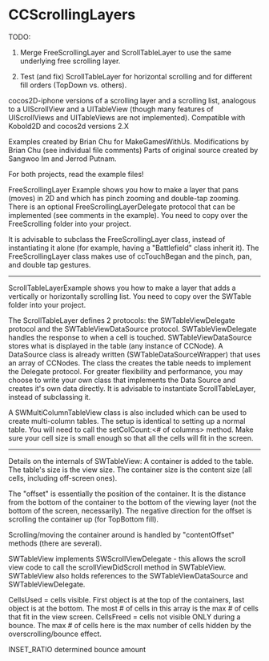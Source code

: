 CCScrollingLayers
==================================

TODO: 

1. Merge FreeScrollingLayer and ScrollTableLayer to use the same underlying free scrolling layer.

2. Test (and fix) ScrollTableLayer for horizontal scrolling and for different fill orders (TopDown vs. others).

cocos2D-iphone versions of a scrolling layer and a scrolling list, analogous to a UIScrollView and a UITableView (though many features of UIScrollViews and UITableViews are not implemented). Compatible with Kobold2D and cocos2d versions 2.X

Examples created by Brian Chu for MakeGamesWithUs.
Modifications by Brian Chu (see individual file comments)
Parts of original source created by Sangwoo Im and Jerrod Putnam.

For both projects, read the example files!

FreeScrollingLayer Example shows you how to make a layer that pans (moves) in 2D and which has pinch zooming and double-tap zooming.
There is an optional FreeScrollingLayerDelegate protocol that can be implemented (see comments in the example).
You need to copy over the FreeScrolling folder into your project.

It is advisable to subclass the FreeScrollingLayer class, 
instead of instantiating it alone (for example, having a "Battlefield" class inherit it).
The FreeScrollingLayer class makes use of ccTouchBegan and the pinch, pan, and double tap gestures.

******

ScrollTableLayerExample shows you how to make a layer that adds a vertically or horizontally scrolling list.
You need to copy over the SWTable folder into your project.

The ScrollTableLayer defines 2 protocols: the SWTableViewDelegate protocol and the SWTableViewDataSource protocol.
SWTableViewDelegate handles the response to when a cell is touched.
SWTableViewDataSource stores what is displayed in the table (any instance of CCNode).
A DataSource class is already written (SWTableDataSourceWrapper) that uses an array of CCNodes. The class the creates the table needs to implement the Delegate protocol.
For greater flexibility and performance, you may choose to write your own class that implements the Data Source and creates it's own data directly.
It is advisable to instantiate ScrollTableLayer, instead of subclassing it.

A SWMultiColumnTableView class is also included which can be used to create multi-column tables.
The setup is identical to setting up a normal table. You will need to call the setColCount:<# of columns> method.
Make sure your cell size is small enough so that all the cells will fit in the screen.

******
Details on the internals of SWTableView:
A container is added to the table. The table's size is the view size. The container size is the content size (all cells, including off-screen ones).

The "offset" is essentially the position of the container. It is the distance from the bottom of the container to the bottom of the viewing layer (not the bottom of the screen, necessarily). The negative direction for the offset is scrolling the container up (for TopBottom fill).

Scrolling/moving the container around is handled by "contentOffset" methods (there are several). 

SWTableView implements SWScrollViewDelegate - this allows the scroll view code to call the scrollViewDidScroll method in SWTableView. SWTableView also holds references to the SWTableViewDataSource and SWTableViewDelegate.

CellsUsed = cells visible. First object is at the top of the containers, last object is at the bottom. The most # of cells in this array is the max # of cells that fit in the view screen.
CellsFreed = cells not visible ONLY during a bounce. The max # of cells here is the max number of cells hidden by the overscrolling/bounce effect.

INSET_RATIO determined bounce amount